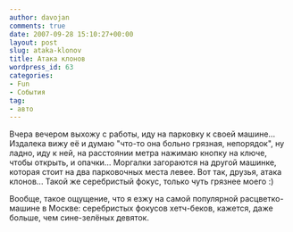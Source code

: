 ```yaml
---
author: davojan
comments: true
date: 2007-09-28 15:10:27+00:00
layout: post
slug: ataka-klonov
title: Атака клонов
wordpress_id: 63
categories:
- Fun
- События
tag:
- авто
---
```


Вчера вечером выхожу с работы, иду на парковку к своей машине... Издалека вижу её и думаю "что-то она больно грязная, непорядок", ну ладно, иду к ней, на расстоянии метра нажимаю кнопку на ключе, чтобы открыть, и опачки... Моргалки загораются на другой машинке, которая стоит на два парковочных места левее. Вот так, друзья, атака клонов... Такой же серебристый фокус, только чуть грязнее моего :)

Вообще, такое ощущение, что я езжу на самой популярной расцветко-машине в Москве: серебристых фокусов хетч-беков, кажется, даже больше, чем сине-зелёных девяток.
